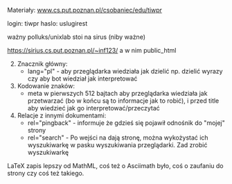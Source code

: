 Materiały: www.cs.put.poznan.pl/csobaniec/edu/tiwpr

login: tiwpr
haslo: uslugirest

ważny polluks/unixlab
stoi na sirus (niby ważne)

https://sirius.cs.put.poznan.pl/~inf123/
a w nim public_html


2. Znacznik główny:
	- lang="pl" - aby przeglądarka wiedziała jak dzielić np. dzielić wyrazy czy aby bot wiedział jak interpretować
3. Kodowanie znaków:
	-  meta w pierwszych 512 bajtach aby przeglądarka wiedziała jak przetwarzać (bo w końcu są to informacje jak to robić), i przed title aby wiedzieć jak go interpretować/przeczytać
4. Relacje z innymi dokumentami: 
	- rel="pingback" - informuje że gdzieś się pojawił odnośnik do "mojej" strony
	- rel="search" - Po wejści na dają stronę, można wykożystać ich wyszukiwarkę w pasku wyszukiwania przeglądarki. Zad zrobić wyszukiwarkę

LaTeX zapis lepszy od MathML, coś też o Asciimath było, coś o zaufaniu do strony czy coś też takiego.